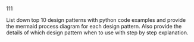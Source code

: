 
111

List down top 10 design patterns with python code examples and provide the mermaid process diagram for each design pattern. Also provide the details of which design pattern when to use with step by step explanation.

